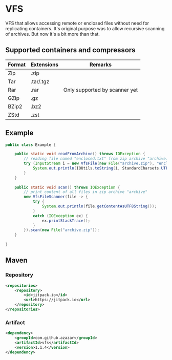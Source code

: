 # VFS

VFS that allows accessing remote or enclosed files without need for replicating
containers. It's original purpose was to allow recursive scanning of archives.
But now it's a bit more than that.

## Supported containers and compressors

Format|Extensions|Remarks
-|-|-
Zip|.zip|
Tar|.tar/.tgz|
Rar|.rar|Only supported by scanner yet
GZip|.gz|
BZip2|.bz2|
ZStd|.zst|

## Example

```java
public class Example {

    public static void readFromArchive() throws IOException {
        // reading file named "enclosed.txt" from zip archive "archive.zip"
        try (InputStream i = new VfsFile(new File("archive.zip"), "enclosed.txt").open()) {
            System.out.println(IOUtils.toString(i, StandardCharsets.UTF_8));
        }
    }
    
    public static void scan() throws IOException {
        // print content of all files in zip archive "archive"
        new VfsFileScanner(file -> {
            try {
                System.out.println(file.getContentAsUTF8String());
            }
            catch (IOException ex) {
                ex.printStackTrace();
            }
        }).scan(new File("archive.zip"));
    }
    
}
```

## Maven

### Repository

```xml
<repositories>
    <repository>
        <id>jitpack.io</id>
        <url>https://jitpack.io</url>
    </repository>
</repositories>
```

### Artifact

```xml
<dependency>
    <groupId>com.github.azazar</groupId>
    <artifactId>vfs</artifactId>
    <version>1.1.4</version>
</dependency>
```

